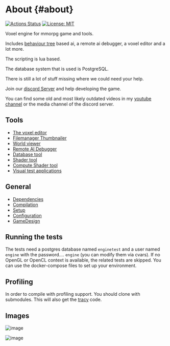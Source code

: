 # About {#about}

[![Actions Status](https://github.com/mgerhardy/engine/workflows/build/badge.svg)](https://github.com/mgerhardy/engine/actions)
 [![License: MIT](https://img.shields.io/badge/License-MIT-yellow.svg)](https://opensource.org/licenses/MIT)

Voxel engine for mmorpg game and tools.

Includes [behaviour tree](src/server/lua/ai/README.md) based ai, a remote ai debugger, a voxel editor and a lot more.

The scripting is lua based.

The database system that is used is PostgreSQL.

There is still a lot of stuff missing where we could need your help.

Join our [discord Server](https://discord.gg/AgjCPXy) and help developing the game.

You can find some old and most likely outdated videos in my [youtube channel](https://www.youtube.com/channel/UCbnJUW0d4tYvdmsJ-R6iUpA) or the media channel of the discord server.

## Tools

* [The voxel editor](src/tools/voxedit/README.md)
* [Filemanager Thumbnailer](src/tools/thumbnailer/README.md)
* [World viewer](src/tools/mapview/README.md)
* [Remote AI Debugger](src/tools/rcon/README.md)
* [Database tool](src/tools/databasetool/README.md)
* [Shader tool](src/tools/shadertool/README.md)
* [Compute Shader tool](src/tools/computeshadertool/README.md)
* [Visual test applications](src/tests/README.md)

## General

* [Dependencies](docs/Dependencies.md)
* [Compilation](docs/Compilation.md)
* [Setup](docs/Setup.md)
* [Configuration](docs/Configuration.md)
* [GameDesign](docs/GameDesign.md)

## Running the tests

The tests need a postgres database named `enginetest` and a user named `engine` with the password.... `engine` (you can modify them via cvars). If no OpenGL or OpenCL context is available, the related tests are skipped.
You can use the docker-compose files to set up your environment.

## Profiling

In order to compile with profiling support. You should clone with submodules. This will also get the [tracy](https://github.com/wolfpld/tracy) code.

## Images

![image](https://raw.githubusercontent.com/wiki/mgerhardy/engine/images/gliding-2020-02-23.png)

![image](https://raw.githubusercontent.com/wiki/mgerhardy/engine/images/reflective_water_surface.png)
